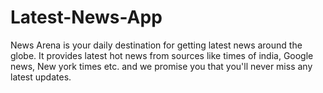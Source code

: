 # Latest-News-App
News Arena is your daily destination for getting latest news around the globe. It provides latest hot news from sources like times of india, Google news, New york times etc. and we promise you that you'll never miss any latest updates. 
